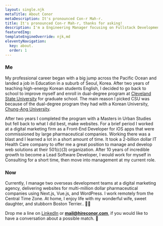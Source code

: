 ```yaml
---
layout: single.njk
metaTitle: About Conor
metaDescription: It's pronounced Con-r Mah-r.
title: It's pronounced Con-r Mah-r, thanks for asking!
description: I'm a Engineering Manager focusing on Fullstack Development, Frontend Development, Continuous Integration, and Mentorship.
featuredImg:
templateEngineOverride: njk,md
eleventyNavigation:
  key: about.
  order: 1
---
```


<div class="col-start-1 col-end-6">

### Me

My professional career began with a big jump across the Pacific Ocean and landed a job in Education in a suburb of Seoul, Korea. After two years of teaching high-energy Korean students English, I decided to go back to school to improve myself and enroll in dual-degree program at [Cleveland State University](https://www.csuohio.edu 'visit site') for graduate school. The main reason I picked CSU was because of the dual-degree program they had with a Korean University, [Chung-Ang University](https://www.cau.ac.kr 'visit site').

After two years I completed the program with a Masters in Urban Studies but fell back to what I did best, make websites. For a brief period I worked at a digital marketing firm as a Front-End Developer for iOS apps that were commissioned by large pharmaceutical companies. Working there was a blast and I learned a lot in a short amount of time. It took a 2-billion dollar IT Health Care company to offer me a great position to manage and develop web solutions at their 501(c)(3) organization. After 10 years of incredible growth to become a Lead Software Developer, I would work for myself in Consulting for a short time, then move into management at my current role.

</div>

<div class="col-start-7 col-end-12">

### Now

Currently, I manage two overseas development teams at a digital marketing agency, delivering websites for multi-million dollar pharmaceutical companies using Next.js, Vue.js, and WordPress. I work remotely from the Central Time Zone. At home, I enjoy life with my wonderful wife, sweet daughter, and stubborn Boston Terrier.. 🐕‍🦺

Drop me a line on [LinkedIn](https://linkedin.com/in/conrmahr 'visit site') or **mail@hireconor.com**, if you would like to have a conversation about a possible match. 🎯

</div>
